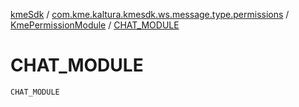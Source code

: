 [kmeSdk](../../index.md) / [com.kme.kaltura.kmesdk.ws.message.type.permissions](../index.md) / [KmePermissionModule](index.md) / [CHAT_MODULE](./-c-h-a-t_-m-o-d-u-l-e.md)

# CHAT_MODULE

`CHAT_MODULE`